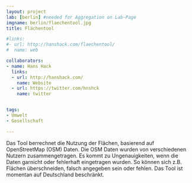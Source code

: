 ```yaml
---
layout: project
lab: [berlin] #needed for Aggregation on Lab-Page
imgname: berlin/flaechentool.jpg
title: Flächentool

#links:
#- url: http://hanshack.com/flaechentool/
#  name: web

collaborators:
- name: Hans Hack
  links:
  - url: http://hanshack.com/
    name: Website
  - url: https://twitter.com/hnshck
    name: twitter


tags:
- Umwelt
- Gesellschaft

---
```


Das Tool berrechnet die Nutzung der Flächen, basierend auf OpenStreetMap (OSM) Daten. Die OSM Daten wurden von verschiedenen Nutzern zusammengetragen. Es kommt zu Ungenauigkeiten, wenn die Daten garnicht oder fehlerhaft eingetragen wurden. So können sich z.B. Flächen überschneiden, falsch angegeben sein oder fehlen. Das Tool ist momentan auf Deutschland beschränkt.
